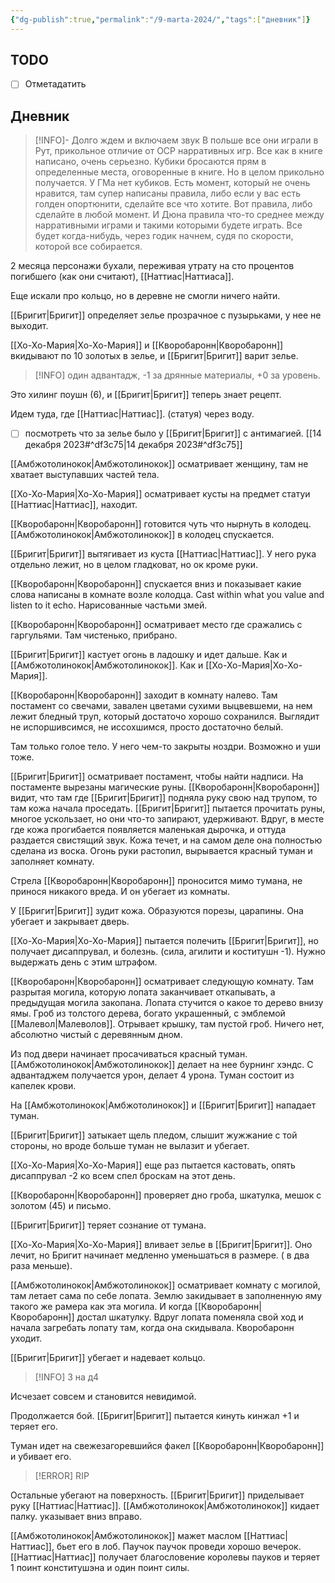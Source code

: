 ```yaml
---
{"dg-publish":true,"permalink":"/9-marta-2024/","tags":["дневник"]}
---
```



## TODO
- [ ] Отметадатить

## Дневник
> [!INFO]- Долго ждем и включаем звук
> В польше все они играли в Рут, прикольное отличие от ОСР нарративных игр. Все как в книге написано, очень серьезно. Кубики бросаются прям в определенные места, оговоренные в книге. Но в целом прикольно получается. 
> У ГМа нет кубиков. 
> Есть момент, который не очень нравится, там супер написаны правила, либо если у вас есть голден опортюнити, сделайте все что хотите. Вот правила, либо сделайте в любой момент.
> И Дюна правила что-то среднее между нарративными играми и такими которыми будете играть. Все будет когда-нибудь, через годик начнем, судя по скорости, которой все собирается. 

2 месяца персонажи бухали, переживая утрату на сто процентов погибшего (как они считают), [[Наттиас\|Наттиаса]].

Еще искали про кольцо, но в деревне не смогли ничего найти. 

[[Бригит\|Бригит]] определяет зелье прозрачное с пузырьками, у нее не выходит.

[[Хо-Хо-Мария\|Хо-Хо-Мария]] и [[Кворобаронн\|Кворобаронн]] вкидывают по 10 золотых в зелье, и [[Бригит\|Бригит]] варит зелье. 

>[!INFO] один адвантадж, -1 за дрянные материалы, +0 за уровень.

Это хилинг поушн (6), и [[Бригит\|Бригит]] теперь знает рецепт. 

Идем туда, где [[Наттиас\|Наттиас]]. (статуя) через воду. 

- [ ] посмотреть что за зелье было у [[Бригит\|Бригит]] с антимагией. [[14 декабря 2023#^df3c75\|14 декабря 2023#^df3c75]]

[[Амбжотолинокок\|Амбжотолинокок]] осматривает женщину, там не хватает выступавших частей тела. 

[[Хо-Хо-Мария\|Хо-Хо-Мария]] осматривает кусты на предмет статуи [[Наттиас\|Наттиас]], находит.

[[Кворобаронн\|Кворобаронн]] готовится чуть что нырнуть в колодец. [[Амбжотолинокок\|Амбжотолинокок]] в колодец спускается. 

[[Бригит\|Бригит]] вытягивает из куста [[Наттиас\|Наттиас]]. У него рука отдельно лежит, но в целом гладковат, но ок кроме руки. 

[[Кворобаронн\|Кворобаронн]] спускается вниз и показывает какие слова написаны в комнате возле колодца. Cast within what you value and listen to it echo. Нарисованные частьми змей. 

[[Кворобаронн\|Кворобаронн]] осматривает место где сражались с гаргульями. Там чистенько, прибрано.

[[Бригит\|Бригит]] кастует огонь в ладошку и идет дальше. Как и [[Амбжотолинокок\|Амбжотолинокок]]. Как и [[Хо-Хо-Мария\|Хо-Хо-Мария]].

[[Кворобаронн\|Кворобаронн]] заходит в комнату налево. Там постамент со свечами, завален цветами сухими выцвевшеми, на нем лежит бледный труп, который достаточо хорошо сохранился. Выглядит не испоршивсимся, не иссохшимся, просто достаточно белый. 

Там только голое тело. У него чем-то закрыты ноздри. Возможно и уши тоже. 

[[Бригит\|Бригит]] осматривает постамент, чтобы найти надписи. На постаменте вырезаны магические руны. [[Кворобаронн\|Кворобаронн]] видит, что там где [[Бригит\|Бригит]] подняла руку свою над трупом, то там кожа начала проседать. [[Бригит\|Бригит]] пытается прочитать руны, многое ускользает, но они что-то запирают, удерживают. Вдруг, в месте где кожа прогибается появляется маленькая дырочка, и оттуда раздается свистящий звук. Кожа течет, и на самом деле она полностью сделана из воска. Огонь руки растопил, вырывается красный туман и заполняет комнату. 

Стрела [[Кворобаронн\|Кворобаронн]] проносится мимо тумана, не принося никакого вреда. И он убегает из комнаты. 

У [[Бригит\|Бригит]] зудит кожа. Образуются порезы, царапины. Она убегает и закрывает дверь. 

[[Хо-Хо-Мария\|Хо-Хо-Мария]] пытается полечить [[Бригит\|Бригит]], но получает дисаппрувал, и болезнь. (сила, агилити и коститушн -1). Нужно выдержать день с этим штрафом. 

[[Кворобаронн\|Кворобаронн]] осматривает следующую комнату. Там разрытая могила, которую лопата заканчивает откапывать, а предыдущая могила закопана. Лопата стучится о какое то дерево внизу ямы. Гроб из толстого дерева, богато украшенный, с эмблемой [[Малевол\|Малеволов]]. Отрывает крышку, там пустой гроб. Ничего нет, абсолютно чистый с деревянным дном. 

Из под двери начинает просачиваться красный туман. [[Амбжотолинокок\|Амбжотолинокок]] делает на нее бурнинг хэндс. С адвантаджем получается урон, делает 4 урона. Туман состоит из капелек крови.

На [[Амбжотолинокок\|Амбжотолинокок]] и [[Бригит\|Бригит]] нападает туман. 

[[Бригит\|Бригит]] затыкает щель пледом, слышит жужжание с той стороны, но вроде больше туман не вылазит и убегает. 

[[Хо-Хо-Мария\|Хо-Хо-Мария]] еще раз пытается кастовать, опять дисаппрувал -2 ко всем спел броскам на этот день. 

[[Кворобаронн\|Кворобаронн]] проверяет дно гроба, шкатулка, мешок с золотом (45) и письмо. 

[[Бригит\|Бригит]] теряет сознание от тумана. 

[[Хо-Хо-Мария\|Хо-Хо-Мария]] вливает зелье в [[Бригит\|Бригит]]. Оно лечит, но Бригит начинает медленно уменьшаться в размере. ( в два раза меньше).

[[Амбжотолинокок\|Амбжотолинокок]] осматривает комнату с могилой, там летает сама по себе лопата. Землю закидывает в заполненную яму такого же рамера как эта могила. И когда [[Кворобаронн\|Кворобаронн]] достал шкатулку. Вдруг лопата поменяла свой ход и начала загребать лопату там, когда она скидывала. Кворобаронн уходит. 

[[Бригит\|Бригит]] убегает и надевает кольцо. 

> [!INFO] 3 на д4
> 

Исчезает совсем и становится невидимой. 

Продолжается бой. [[Бригит\|Бригит]] пытается кинуть кинжал +1 и теряет его. 

Туман идет на свежезагоревшийся факел [[Кворобаронн\|Кворобаронн]] и убивает его. 

> [!ERROR] RIP

Остальные убегают на поверхность. [[Бригит\|Бригит]] приделывает руку [[Наттиас\|Наттиас]]. [[Амбжотолинокок\|Амбжотолинокок]] кидает палку. указывает вниз вправо.

[[Амбжотолинокок\|Амбжотолинокок]] мажет маслом [[Наттиас\|Наттиас]], бьет его в лоб. Паучок паучок проведи хорошо вечерок. [[Наттиас\|Наттиас]] получает благословение королевы пауков и теряет 1 поинт конститушэна и один поинт силы. 